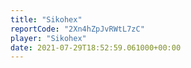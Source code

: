 ```yaml
---
title: "Sikohex"
reportCode: "2Xn4hZpJvRWtL7zC"
player: "Sikohex"
date: 2021-07-29T18:52:59.061000+00:00
---
```

